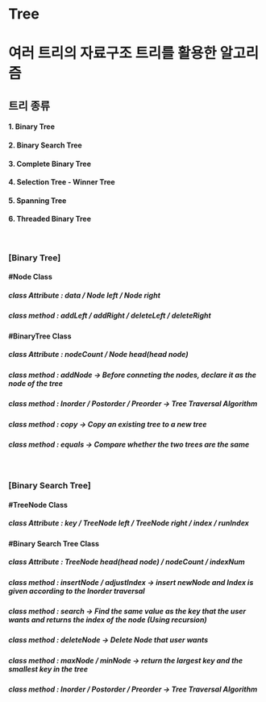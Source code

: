 # Tree

  <h1 >여러 트리의 자료구조  트리를 활용한 알고리즘 </h1>
  <h2>트리 종류</h2>
  <h4> 1. Binary Tree </h4>
  <h4> 2. Binary Search Tree </h4>
  <h4> 3. Complete Binary Tree </h4>
  <h4> 4. Selection Tree - Winner Tree </h4>
  <h4> 5. Spanning Tree </h4>
  <h4> 6. Threaded Binary Tree </h4>

<br>
<h3> [Binary Tree] </h3>

<h4> #Node Class </h4>
<h5> class Attribute : data / Node left / Node right </h5>
<h5> class method : addLeft / addRight / deleteLeft / deleteRight </h5>

<h4> #BinaryTree Class </h4>
<h5> class Attribute : nodeCount / Node head(head node) </h5>
<h5> class method : addNode -> Before conneting the nodes, declare it as the node of the tree </h5>
<h5> class method : Inorder / Postorder / Preorder  -> Tree Traversal Algorithm </h5>
<h5> class method : copy -> Copy an existing tree to a new tree </h5>
<h5> class method : equals -> Compare whether the two trees are the same </h5>
<br>
<h3> [Binary Search Tree] </h3>

<h4> #TreeNode Class </h4>
<h5> class Attribute : key / TreeNode left / TreeNode right / index / runIndex</h5>

<h4> #Binary Search Tree Class </h4>
<h5> class Attribute : TreeNode head(head node) / nodeCount / indexNum </h5>
<h5> class method : insertNode / adjustIndex -> insert newNode and Index is given according to the Inorder traversal </h5>
<h5> class method : search ->  Find the same value as the key that the user wants and returns the index of the node (Using recursion) </h5>
<h5> class method : deleteNode -> Delete Node that user wants </h5>
<h5> class method : maxNode / minNode -> return the largest key and the smallest key in the tree </h5>
<h5> class method : Inorder / Postorder / Preorder  -> Tree Traversal Algorithm </h5>
